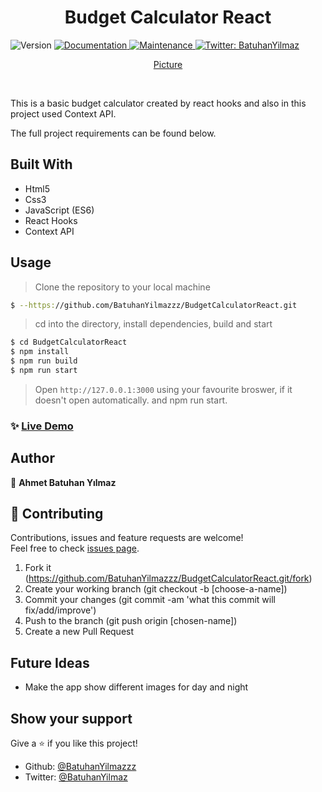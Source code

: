 <h1 align="center">Budget Calculator React</h1>
<p>
  <img alt="Version" src="https://img.shields.io/badge/version-1.0.0-blue.svg?cacheSeconds=2592000" />
  <a href="https://github.com/BatuhanYilmazzz/WeatherAppReact#readme" target="_blank">
    <img alt="Documentation" src="https://img.shields.io/badge/documentation-yes-brightgreen.svg" />
  </a>
  <a href="https://github.com/BatuhanYilmazzz/WeatherAppReact/commit-activity" target="_blank">
    <img alt="Maintenance" src="https://img.shields.io/badge/Maintained%3F-yes-green.svg" />
  </a>
  <a href="https://twitter.com/batuhan38008916" target="_blank">
    <img alt="Twitter: BatuhanYilmaz" src="https://img.shields.io/twitter/follow/batuhan38008916.svg?style=social" />
  </a>
</p>
<p align="center">
  <a href="https://github.com/BatuhanYilmazzz/WeatherAppReact" target="_blank">
    Picture
  </a>
</p>

<br>


This is a basic budget calculator created by react hooks and also in this project used Context API.

The full project requirements can be found below.

## Built With

- Html5
- Css3
- JavaScript (ES6)
- React Hooks
- Context API


## Usage

> Clone the repository to your local machine

```sh
$ --https://github.com/BatuhanYilmazzz/BudgetCalculatorReact.git
```
> cd into the directory, install dependencies, build and start

```sh
$ cd BudgetCalculatorReact
$ npm install
$ npm run build
$ npm run start
```

> Open `http://127.0.0.1:3000` using your favourite broswer, if it doesn't open automatically.
and npm run start.

### ✨ [Live Demo](https://BatuhanYilmazzz.github.io/BudgetCalculatorReact/)


## Author

👤 **Ahmet Batuhan Yılmaz**

## 🤝 Contributing

Contributions, issues and feature requests are welcome!<br />Feel free to check [issues page](https://github.com/BatuhanYilmazzz/BudgetCalculatorReact/issues).

1. Fork it (https://github.com/BatuhanYilmazzz/BudgetCalculatorReact.git/fork)
2. Create your working branch (git checkout -b [choose-a-name])
3. Commit your changes (git commit -am 'what this commit will fix/add/improve')
4. Push to the branch (git push origin [chosen-name])
5. Create a new Pull Request

## Future Ideas

- Make the app show different images for day and night

## Show your support

Give a ⭐️ if you like this project!


- Github: [@BatuhanYilmazzz](https://github.com/BatuhanYilmazzz)
- Twitter: [@BatuhanYilmaz](https://twitter.com/batuhan38008916)

